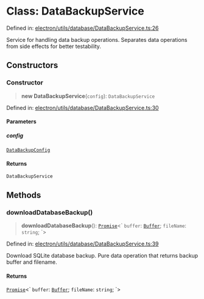 # Class: DataBackupService

Defined in: [electron/utils/database/DataBackupService.ts:26](https://github.com/Nick2bad4u/Uptime-Watcher/blob/dca5483e793478722cd3e6e125cafcec5fc771f0/electron/utils/database/DataBackupService.ts#L26)

Service for handling data backup operations.
Separates data operations from side effects for better testability.

## Constructors

### Constructor

> **new DataBackupService**(`config`): `DataBackupService`

Defined in: [electron/utils/database/DataBackupService.ts:30](https://github.com/Nick2bad4u/Uptime-Watcher/blob/dca5483e793478722cd3e6e125cafcec5fc771f0/electron/utils/database/DataBackupService.ts#L30)

#### Parameters

##### config

[`DataBackupConfig`](../interfaces/DataBackupConfig.md)

#### Returns

`DataBackupService`

## Methods

### downloadDatabaseBackup()

> **downloadDatabaseBackup**(): [`Promise`](https://developer.mozilla.org/docs/Web/JavaScript/Reference/Global_Objects/Promise)\<\` `buffer`: [`Buffer`](https://github.com/DefinitelyTyped/DefinitelyTyped/blob/master/types/node/buffer.buffer.d.ts#L356); `fileName`: `string`; \`\>

Defined in: [electron/utils/database/DataBackupService.ts:39](https://github.com/Nick2bad4u/Uptime-Watcher/blob/dca5483e793478722cd3e6e125cafcec5fc771f0/electron/utils/database/DataBackupService.ts#L39)

Download SQLite database backup.
Pure data operation that returns backup buffer and filename.

#### Returns

[`Promise`](https://developer.mozilla.org/docs/Web/JavaScript/Reference/Global_Objects/Promise)\<\` `buffer`: [`Buffer`](https://github.com/DefinitelyTyped/DefinitelyTyped/blob/master/types/node/buffer.buffer.d.ts#L356); `fileName`: `string`; \`\>

